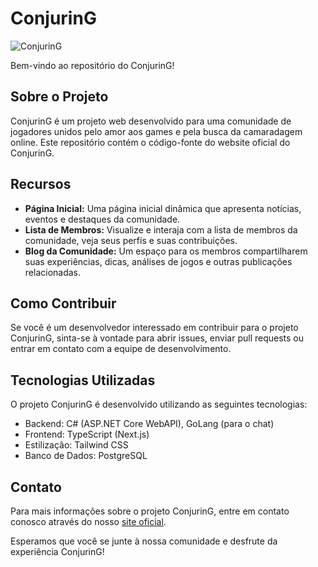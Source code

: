 # ConjurinG

![ConjurinG](https://assets.catawiki.nl/assets/2019/8/23/7/2/3/723f4c35-92a2-4924-8d9b-947d8ad8c7ee.jpg)

Bem-vindo ao repositório do ConjurinG!

## Sobre o Projeto

ConjurinG é um projeto web desenvolvido para uma comunidade de jogadores unidos pelo amor aos games e pela busca da camaradagem online. Este repositório contém o código-fonte do website oficial do ConjurinG.

## Recursos

- **Página Inicial:** Uma página inicial dinâmica que apresenta notícias, eventos e destaques da comunidade.
- **Lista de Membros:** Visualize e interaja com a lista de membros da comunidade, veja seus perfis e suas contribuições.
- **Blog da Comunidade:** Um espaço para os membros compartilharem suas experiências, dicas, análises de jogos e outras publicações relacionadas.

## Como Contribuir

Se você é um desenvolvedor interessado em contribuir para o projeto ConjurinG, sinta-se à vontade para abrir issues, enviar pull requests ou entrar em contato com a equipe de desenvolvimento.

## Tecnologias Utilizadas

O projeto ConjurinG é desenvolvido utilizando as seguintes tecnologias:

- Backend: C# (ASP.NET Core WebAPI), GoLang (para o chat)
- Frontend: TypeScript (Next.js)
- Estilização: Tailwind CSS
- Banco de Dados: PostgreSQL

## Contato

Para mais informações sobre o projeto ConjurinG, entre em contato conosco através do nosso [site oficial](https://conjuring.vercel.app).

Esperamos que você se junte à nossa comunidade e desfrute da experiência ConjurinG!

